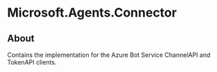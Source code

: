 # Microsoft.Agents.Connector

## About

Contains the implementation for the Azure Bot Service ChannelAPI and TokenAPI clients.

